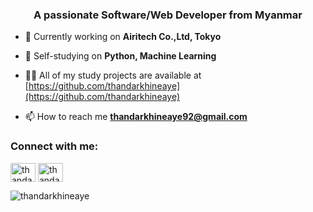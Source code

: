 <!--
**thandarkhineaye/thandarkhineaye** is a ✨ _special_ ✨ repository because its `README.md` (this file) appears on your GitHub profile.

Here are some ideas to get you started:

- 🔭 I’m currently working on ...
- 🌱 I’m currently learning ...
- 👯 I’m looking to collaborate on ...
- 🤔 I’m looking for help with ...
- 💬 Ask me about ...
- 📫 How to reach me: ...
- 😄 Pronouns: ...
- ⚡ Fun fact: ...
-->
<h3 align="center">A passionate Software/Web Developer from Myanmar</h3>

- 🔭 Currently working on **Airitech Co.,Ltd, Tokyo**

- 🌱 Self-studying on **Python, Machine Learning**

- 👨‍💻 All of my study projects are available at [https://github.com/thandarkhineaye](https://github.com/thandarkhineaye)

- 📫 How to reach me **thandarkhineaye92@gmail.com**
<h3 align="left">Connect with me:</h3>
<p align="left">
<a href="https://linkedin.com/in/thandarka" target="blank"><img align="center" src="https://raw.githubusercontent.com/rahuldkjain/github-profile-readme-generator/master/src/images/icons/Social/linked-in-alt.svg" alt="thandarkhineaye" height="30" width="40" /></a>
<a href="https://fb.com/thandar6192" target="blank"><img align="center" src="https://raw.githubusercontent.com/rahuldkjain/github-profile-readme-generator/master/src/images/icons/Social/facebook.svg" alt="thandar6192" height="30" width="40" /></a>
</p>
<p><img align="center" src="https://github-readme-stats.vercel.app/api/top-langs?username=thandarkhineaye&show_icons=true&locale=en&layout=compact" alt="thandarkhineaye" /></p>
